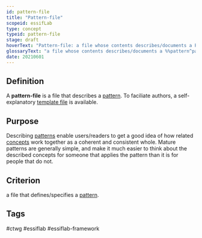 ```yaml
---
id: pattern-file
title: "Pattern-file"
scopeid: essifLab
type: concept
typeid: pattern-file
stage: draft
hoverText: "Pattern-file: a file whose contents describes/documents a Pattern."
glossaryText: "a file whose contents describes/documents a %%pattern^pattern%%."
date: 20210601
---
```


## Definition
A **pattern-file** is a file that describes a [pattern](pattern). To faciliate authors, a self-explanatory [template file](/terminology-engine-v1-templates/pattern-file.md) is available.

## Purpose
Describing [patterns](pattern) enable users/readers to get a good idea of how related [concepts](concept) work together as a coherent and consistent whole. Mature patterns are generally simple, and make it much easier to think about the described concepts for someone that applies the pattern than it is for people that do not.

## Criterion
a file that defines/specifies a [pattern](pattern).

## Tags
#ctwg #essiflab #essiflab-framework